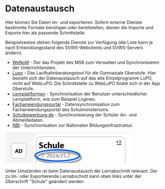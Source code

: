 # Datenaustausch

Hier können Sie Daten im- und exportieren. Sofern externe Dienste bestimmte Formate benötigen oder bereitstellen, dienen die Importe und Exporte hier als passende Schnittstelle.

Beispielsweise stehen folgende Dienste zur Verfügung (die Liste kann je nach Entwicklungsstand des SVWS-Webclients und SVWS-Servers ändern).
 
* [WeNoM](./wenom/index.md) - Der das Projekt des MSB zum Verwalten und Synchronisieren der Unterrichtsnoten.
* [Lupo](./lupo/index.md) - Das Laufbahnberatungstool für die Gymnasiale Oberstufe. Hier bezieht sich der Datenaustausch auf das alte Einzelprogramm LuPO, nicht auf WebLuPO. Die Schnittstelle zu WebLuPO findet sich in der App Oberstufe.
* [Lernplattformen](./lernplattform/index.md) - Synchronisation der Benutzer unterschiedlicher Lernplattform, wie zum Beispiel Logineo.
* [Fachanwendungsportal](./fachanwendungsportal/index.md) - Datensynchronisation zum Fachanwendungsportal des Schulministeriums.
* [Schulbewerbung.de](./schulbewerbung.de/index.md) - Synchronisierung der Schüler An- und Abmeldedaten.
* [NBI](./nbi/index.md) - Synchronisation zur Nationalen Bildungsinfrastruktur.

![Lernabschnittswahl zum Export und Import](./graphics/svws_schule_datenaustausch_lernabschnittswahl.png "Wählen Sie den Lernabschnitt, auf den sich der Import oder Export bezieht.")

Unter Umständen ist beim Datenaustausch der Lernabschnitt relevant. Der zu Im- oder Exportierende Lernabschnitt kann oben links unter der Überschrift "Schule" geändert werden.
